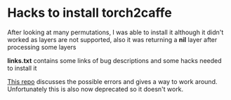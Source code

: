 # Hacks to install torch2caffe

After looking at many permutations, I was able to install it although it didn't worked as layers are not supported, also it was returning a **nil** layer after processing some layers

**links.txt** contains some links of bug descriptions and some hacks needed to install it

[This repo](https://github.com/zhanghang1989/fb-caffe-exts) discusses the possible errors and gives a way to work around. Unfortunately this is also now deprecated so it doesn't work.
